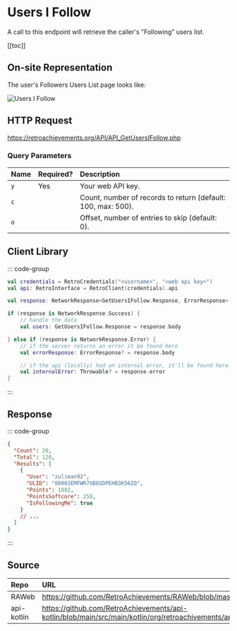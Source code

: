 <script setup>
import SampleRequest from '../components/SampleRequest.vue';
</script>

# Users I Follow

A call to this endpoint will retrieve the caller's "Following" users list.

[[toc]]

## On-site Representation

The user's Followers Users List page looks like:

![Users I Follow](/user-friends.png)

## HTTP Request

<SampleRequest httpVerb="GET">https://retroachievements.org/API/API_GetUsersIFollow.php</SampleRequest>

### Query Parameters

| Name | Required? | Description                                                  |
| :--- | :-------- | :----------------------------------------------------------- |
| `y`  | Yes       | Your web API key.                                            |
| `c`  |           | Count, number of records to return (default: 100, max: 500). |
| `o`  |           | Offset, number of entries to skip (default: 0).              |

## Client Library

::: code-group

```Kotlin
val credentials = RetroCredentials("<username>", "<web api key>")
val api: RetroInterface = RetroClient(credentials).api

val response: NetworkResponse<GetUsersIFollow.Response, ErrorResponse> = api.getUsersIFollow()

if (response is NetworkResponse.Success) {
    // handle the data
    val users: GetUsersIFollow.Response = response.body

} else if (response is NetworkResponse.Error) {
    // if the server returns an error it be found here
    val errorResponse: ErrorResponse? = response.body

    // if the api (locally) had an internal error, it'll be found here
    val internalError: Throwable? = response.error
}
```

:::

## Response

::: code-group

```json [HTTP Response]
{
  "Count": 20,
  "Total": 120,
  "Results": [
    {
      "User": "zuliman92",
      "ULID": "00003EMFWR7XB8SDPEHB3K56ZQ",
      "Points": 1882,
      "PointsSoftcore": 258,
      "IsFollowingMe": true
    }
    // ...
  ]
}
```

:::

## Source

| Repo       | URL                                                                                                                  |
| :--------- | :------------------------------------------------------------------------------------------------------------------- |
| RAWeb      | https://github.com/RetroAchievements/RAWeb/blob/master/public/API/API_GetUsersIFollow.php                            |
| api-kotlin | https://github.com/RetroAchievements/api-kotlin/blob/main/src/main/kotlin/org/retroachivements/api/RetroInterface.kt |
